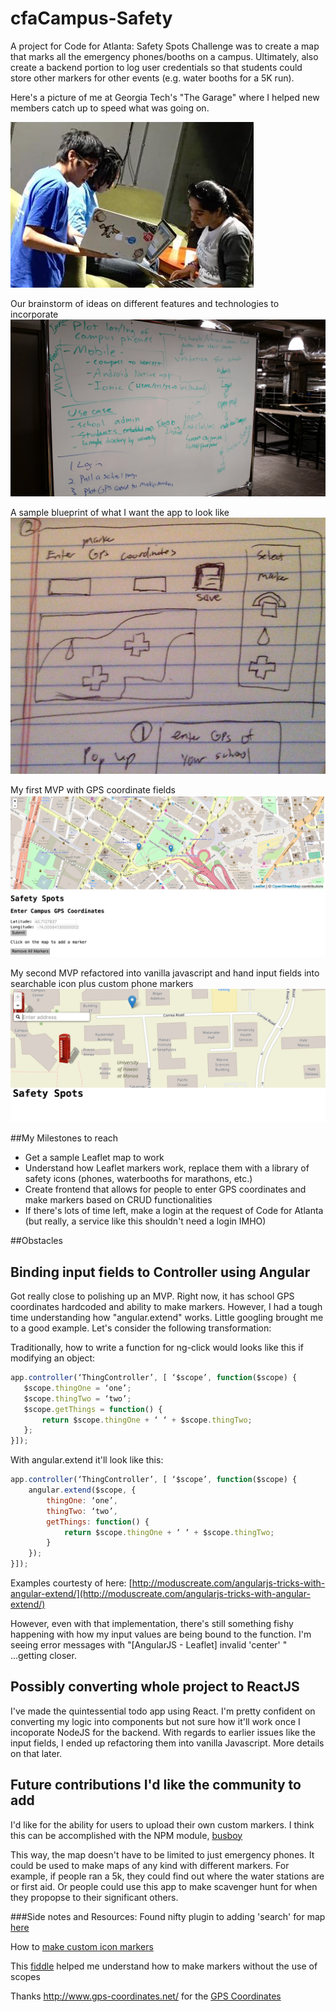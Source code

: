 # cfaCampus-Safety
A project for Code for Atlanta: Safety Spots
Challenge was to create a map that marks all the emergency phones/booths on a campus. Ultimately, also create a backend portion to log user credentials so that students could store other markers for other events (e.g. water booths for a 5K run).


Here's a picture of me at Georgia Tech's "The Garage" where I helped new members catch up to speed what was going on.

![picture](src/img/thegarage.jpg)


Our brainstorm of ideas on different features and technologies to incorporate
![picture](src/img/brainstorm.jpg)

A sample blueprint of what I want the app to look like
![picture](src/img/blueprint.jpg)

My first MVP with GPS coordinate fields
![picture](src/img/mvp1.png)

My second MVP refactored into vanilla javascript and hand input fields into searchable icon plus custom phone markers
![picture](src/img/mvp2.png)


##My Milestones to reach
* Get a sample Leaflet map to work
* Understand how Leaflet markers work, replace them with a library of safety icons (phones, waterbooths for marathons, etc.)
* Create frontend that allows for people to enter GPS coordinates and make markers based on CRUD functionalities
* If there's lots of time left, make a login at the request of Code for Atlanta (but really, a service like this shouldn't need a login IMHO)


##Obstacles
## Binding input fields to Controller using Angular
Got really close to polishing up an MVP. Right now, it has school GPS coordinates hardcoded and ability to make markers. However, I had a tough time understanding how "angular.extend" works. Little googling brought me to a good example. Let's consider the following transformation:

Traditionally, how to write a function for ng-click would looks like this if modifying an object:

```js
app.controller(‘ThingController’, [ ‘$scope’, function($scope) {
   $scope.thingOne = ‘one’;
   $scope.thingTwo = ‘two’;
   $scope.getThings = function() { 
       return $scope.thingOne + ‘ ‘ + $scope.thingTwo; 
   };
}]);
```
With angular.extend it'll look like this:

```js
app.controller(‘ThingController’, [ ‘$scope’, function($scope) {
    angular.extend($scope, {
        thingOne: ‘one’,
        thingTwo: ‘two’,
        getThings: function() { 
            return $scope.thingOne + ‘ ‘ + $scope.thingTwo; 
        }
    });
}]);
```

Examples courtesty of here: [http://moduscreate.com/angularjs-tricks-with-angular-extend/](http://moduscreate.com/angularjs-tricks-with-angular-extend/)

However, even with that implementation, there's still something fishy happening with how my input values are being bound to the function. I'm seeing error messages with "[AngularJS - Leaflet]  invalid 'center' " ...getting closer.

## Possibly converting whole project to ReactJS
I've made the quintessential todo app using React. I'm pretty confident on converting my logic into components but not sure how it'll work once I incoporate NodeJS for the backend. With regards to earlier issues like the input fields, I ended up refactoring them into vanilla Javascript. More details on that later.

## Future contributions I'd like the community to add
I'd like for the ability for users to upload their own custom markers. I think this can be accomplished with the NPM module, [busboy](https://www.npmjs.com/package/busboy)

This way, the map doesn't have to be limited to just emergency phones. It could be used to make maps of any kind with different markers. For example, if people ran a 5k, they could find out where the water stations are or first aid. Or people could use this app to make scavenger hunt for when they propopse to their significant others.

###Side notes and Resources:
Found nifty plugin to adding 'search' for map [here](https://github.com/smeijer/L.GeoSearch)

How to [make custom icon markers](http://leafletjs.com/examples/custom-icons/)

This [fiddle](http://jsfiddle.net/kedar2a/5VLJU/8/) helped me understand how to make markers without the use of scopes

Thanks http://www.gps-coordinates.net/ for the [GPS Coordinates](http://www.gps-coordinates.net/)
